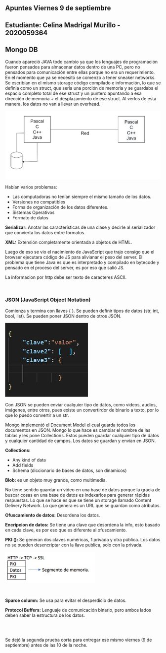 ## Apuntes Viernes 9 de septiembre                 

## Estudiante: Celina Madrigal Murillo - 2020059364

## **Mongo DB**

Cuando apareció JAVA todo cambio ya que los lenguajes de programación fueron pensados para almacenar datos dentro de una PC, pero no pensados para comunicación entre ellas porque no era un requerimiento. En el momento que ya se necesitó se comenzó a tener sneaker networks. Se escribían en el mismo storage código compilado e información, lo que se definia como un struct, que sería una porción de memoria y se guardaba el espacio completo total de ese struct y un puntero apuntando a esa dirección de memoria + el desplazamiento de ese struct. Al verlos de esta manera, los datos no van a llevar un overhead.

![dibujo1](dibujo1.jpg)

Habían varios problemas:

- Las computadoras no tenían siempre el mismo tamaño de los datos.
- Versiones no compatibles
- Forma de organización de los datos diferentes.
- Sistemas Operativos
- Formato de datos

**Serializar:** Anotar las características de una clase y decirle al serializador que convierta los datos entre formatos.

**XML:** Extensión completamente orientada a objetos de HTML.

Luego de eso se vio el nacimiento de JavaScript que trajo consigo que el browser ejecutara código de JS para alivianar el peso del server. El problema que tiene Java es que es interpretado y compilado en bytecode y pensado en el proceso del server, es por eso que salió JS.

La informacion por http debe ser texto de caracteres ASCII.

<br>

### **JSON (JavaScript Object Notation)**

Comienza y termina con llaves { }. Se pueden definir tipos de datos (str, int, bool, list). Se pueden poner JSON dentro de otros JSON.

![dibujo2](dibujo2.jpg)

Con JSON se pueden enviar cualquier tipo de datos, como videos, audios, imágenes, entre otros, pues existe un convertirdor de binario a texto, por lo que lo puedo convertir a un str.

Mongo implementó el Document Model el cual guarda todos los documentos en JSON. Mongo lo que hace es cambiar el nombre de las tablas y les pone Collections. Estos pueden guardar cualquier tipo de 
datos y cualquier cantidad de campos. Los datos se guardan y envían en JSON.

**Collections:**
- Any kind of data
- Add fields
- Schema (diccionario de bases de datos, son dinamicos)

**Blob:** es un objeto muy grande, como multimedia.

No tiene sentido guardar un video en una base de datos porque la gracia de buscar cosas en una base de datos es indexarlos para generar rápidas respuestas. Lo que se hace es que se tiene un storage llamado Content Delivery Network. Lo que genera es un URL que se guardan como atributos.

**Ofuscamiento de datos:** Desordena los datos.  

**Encripcion de datos:** Se tiene una clave que desordena la info, esto basado en cada clave, es por eso que es diferente al ofuscamiento.  

**PKI ():** Se generan dos claves numéricas, 1 privada y otra pública. Los datos no se 
pueden desencriptar con la llave publica, solo con la privada.

![dibujo3](dibujo3.jpg)

<br>

**Sparce column:** Se usa para evitar el desperdicio de datos.

**Protocol Buffers:** Lenguaje de comunicación binario, pero ambos lados deben saber la 
estructura de los datos.

<br>

<br>

Se dejó la segunda prueba corta para entregar ese mismo viernes (9 de septiembre) antes de las 10 de la noche.
